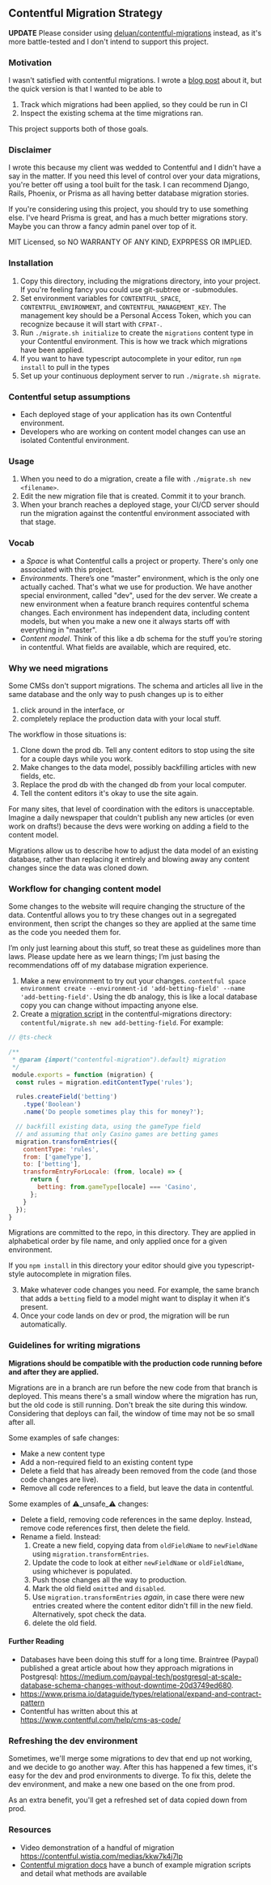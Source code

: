 Contentful Migration Strategy
-----------------------------

**UPDATE** Please consider using [deluan/contentful-migrations](https://github.com/deluan/contentful-migrate) instead, as it's more battle-tested and I don't intend to support this project.

### Motivation

I wasn't satisfied with contentful migrations. I wrote a [blog post](https://brianschiller.com/blog/2022/03/24/contentful-isnt-for-me) about it, but the quick version is that I wanted to be able to
1. Track which migrations had been applied, so they could be run in CI
2. Inspect the existing schema at the time migrations ran.

This project supports both of those goals.

### Disclaimer

I wrote this because my client was wedded to Contentful and I didn't have a say in the matter. If you need this level of control over your data migrations, you're better off using a tool built for the task. I can recommend Django, Rails, Phoenix, or Prisma as all having better database migration stories.

If you're considering using this project, you should try to use something else. I've heard Prisma is great, and has a much better migrations story. Maybe you can throw a fancy admin panel over top of it.

MIT Licensed, so NO WARRANTY OF ANY KIND, EXPRPESS OR IMPLIED.

### Installation

1. Copy this directory, including the migrations directory, into your project. If you're feeling fancy you could use git-subtree or -submodules.
2. Set environment variables for `CONTENTFUL_SPACE`, `CONTENTFUL_ENVIRONMENT`, and `CONTENTFUL_MANAGEMENT_KEY`. The management key should be a Personal Access Token, which you can recognize because it will start with `CFPAT-`.
3. Run `./migrate.sh initialize` to create the `migrations` content type in your Contentful environment. This is how we track which migrations have been applied.
4. If you want to have typescript autocomplete in your editor, run `npm install` to pull in the types
5. Set up your continuous deployment server to run `./migrate.sh migrate`.

### Contentful setup assumptions

- Each deployed stage of your application has its own Contentful environment.
- Developers who are working on content model changes can use an isolated Contentful environment.

### Usage

1. When you need to do a migration, create a file with `./migrate.sh new <filename>`.
2. Edit the new migration file that is created. Commit it to your branch.
3. When your branch reaches a deployed stage, your CI/CD server should run the migration against the contentful environment associated with that stage.

### Vocab

- a _Space_ is what Contentful calls a project or property. There's only one associated with this project.
- _Environments_. There’s one “master” environment, which is the only one actually cached. That's what we use for production. We have another special environment, called "dev", used for the dev server. We create a new environment when a feature branch requires contentful schema changes. Each environment has independent data, including content models, but when you make a new one it always starts off with everything in "master".
- _Content model_. Think of this like a db schema for the stuff you’re storing in contentful. What fields are available, which are required, etc.

### Why we need migrations

Some CMSs don't support migrations. The schema and articles all live in the same database and the only way to push changes up is to either
1. click around in the interface, or
2. completely replace the production data with your local stuff.

The workflow in those situations is:
1. Clone down the prod db. Tell any content editors to stop using the site for a couple days while you work.
2. Make changes to the data model, possibly backfilling articles with new fields, etc.
3. Replace the prod db with the changed db from your local computer.
4. Tell the content editors it's okay to use the site again.

For many sites, that level of coordination with the editors is unacceptable. Imagine a daily newspaper that couldn't publish any new articles (or even work on drafts!) because the devs were working on adding a field to the content model.

Migrations allow us to describe how to adjust the data model of an existing database, rather than replacing it entirely and blowing away any content changes since the data was cloned down.

### Workflow for changing content model

Some changes to the website will require changing the structure of the data. Contentful allows you to try these changes out in a segregated environment, then script the changes so they are applied at the same time as the code you needed them for.

I’m only just learning about this stuff, so treat these as guidelines more than laws. Please update here as we learn things; I’m just basing the recommendations off of my database migration experience.

1. Make a new environment to try out your changes. `contentful space environment create --environment-id 'add-betting-field' --name 'add-betting-field'`. Using the db analogy, this is like a local database copy you can change without impacting anyone else.
2. Create a [migration script](https://www.contentful.com/developers/docs/tutorials/cli/scripting-migrations/) in the contentful-migrations directory: `contentful/migrate.sh new add-betting-field`. For example:

```js
// @ts-check

/**
 * @param {import("contentful-migration").default} migration
 */
 module.exports = function (migration) {
  const rules = migration.editContentType('rules');

  rules.createField('betting')
    .type('Boolean')
    .name('Do people sometimes play this for money?');

  // backfill existing data, using the gameType field
  // and assuming that only Casino games are betting games
  migration.transformEntries({
    contentType: 'rules',
    from: ['gameType'],
    to: ['betting'],
    transformEntryForLocale: (from, locale) => {
      return {
        betting: from.gameType[locale] === 'Casino',
      };
    }
  });
}
```

Migrations are committed to the repo, in this directory. They are applied in alphabetical order by file name, and only applied once for a given environment.

If you `npm install` in this directory your editor should give you typescript-style autocomplete in migration files.

3. Make whatever code changes you need. For example, the same branch that adds a `betting` field to a model might want to display it when it's present.
4. Once your code lands on dev or prod, the migration will be run automatically.

### Guidelines for writing migrations

**Migrations should be compatible with the production code running before and after they are applied.**

Migrations are in a branch are run before the new code from that branch is deployed. This means there's a small window where the migration has run, but the old code is still running. Don't break the site during this window. Considering that deploys can fail, the window of time may not be so small after all.

Some examples of safe changes:
- Make a new content type
- Add a non-required field to an existing content type
- Delete a field that has already been removed from the code (and those code changes are live).
- Remove all code references to a field, but leave the data in contentful.

Some examples of ⚠️_unsafe_⚠️ changes:
- Delete a field, removing code references in the same deploy. Instead, remove code references first, then delete the field.
- Rename a field. Instead:
  1. Create a new field, copying data from `oldFieldName` to `newFieldName` using `migration.transformEntries`.
  2. Update the code to look at either `newFieldName` or `oldFieldName`, using whichever is populated.
  3. Push those changes all the way to production.
  4. Mark the old field `omitted` and `disabled`.
  5. Use `migration.transformEntries` _again_, in case there were new entries created where the content editor didn't fill in the new field. Alternatively, spot check the data.
  6. delete the old field.

#### Further Reading

- Databases have been doing this stuff for a long time. Braintree (Paypal) published a great article about how they approach migrations in Postgresql: https://medium.com/paypal-tech/postgresql-at-scale-database-schema-changes-without-downtime-20d3749ed680.
- https://www.prisma.io/dataguide/types/relational/expand-and-contract-pattern
- Contentful has written about this at https://www.contentful.com/help/cms-as-code/

### Refreshing the dev environment

Sometimes, we'll merge some migrations to dev that end up not working, and we decide to go another way. After this has happened a few times, it's easy for the dev and prod environments to diverge. To fix this, delete the dev environment, and make a new one based on the one from prod.

As an extra benefit, you'll get a refreshed set of data copied down from prod.

### Resources

- Video demonstration of a handful of migration https://contentful.wistia.com/medias/kkw7k4j7lp
- [Contentful migration docs](https://github.com/contentful/contentful-migration#readme) have a bunch of example migration scripts and detail what methods are available
